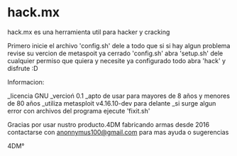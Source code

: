 # hack.mx
hack.mx es una herramienta util para hacker y cracking

Primero inicie el archivo 'config.sh'
dele a todo que si
si hay algun problema revise su vercion de metaspoit
ya cerrado 'config.sh' abra 'setup.sh' 
dele cualquier permiso que quiera y necesite
ya configurado todo abra 'hack' y disfrute :D

Informacion:

_licencia GNU
_vercioń 0.1
_apto de usar para mayores de 8 años y menores de 80 años
_utiliza metasploit v4.16.10-dev para delante
_si surge algun error con archivos del programa ejecute 'fixit.sh'

Gracias por usar nustro producto.4DM fabricando armas desde 2016
contactarse con anonnymus100@gmail.com para mas ayuda o sugerencias

4DM° 
